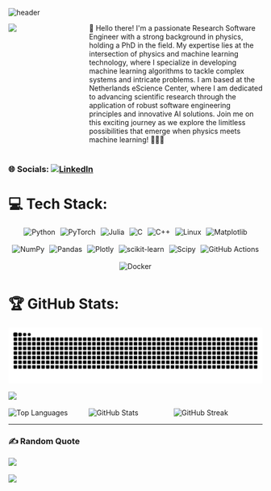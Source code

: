 ![header](https://capsule-render.vercel.app/api?type=venom&height=300&color=0:ff9518,100:0d42cc&text=About%20me&strokeWidth=2&stroke=ffffffff&fontColor=000000000000000&fontSize=71)

<div style="display: flex; align-items: stretch;">
  <img align="left" width="140" height="auto" src="https://github.com/SCiarella/SCiarella/assets/58949181/ef0a538c-e68a-4983-ac09-53d94e31a328" style="flex-shrink: 0; margin-right: 20px;">
  <div>
    👋 Hello there! I'm a passionate Research Software Engineer with a strong background in physics, holding a PhD in the field. My expertise lies at the intersection of physics and machine learning technology, where I specialize in developing machine learning algorithms to tackle complex systems and intricate problems. I am based at the Netherlands eScience Center, where I am dedicated to advancing scientific research through the application of robust software engineering principles and innovative AI solutions. Join me on this exciting journey as we explore the limitless possibilities that emerge when physics meets machine learning! 🚀🚀🚀
  </div>
</div>
<br>

### 🌐 Socials: [![LinkedIn](https://img.shields.io/badge/LinkedIn-%230077B5.svg?logo=linkedin&logoColor=white)](https://www.linkedin.com/in/simone-ciarella-phd-485790170/)
# 💻 Tech Stack:
<div style="display: flex; flex-wrap: wrap; gap: 10px; justify-content: center;">
  <img src="https://img.shields.io/badge/python-3670A0?style=for-the-badge&logo=python&logoColor=ffdd54" alt="Python" style="height: 2.5vw;"/>
  <img src="https://img.shields.io/badge/PyTorch-%23EE4C2C.svg?style=for-the-badge&logo=PyTorch&logoColor=white" alt="PyTorch" style="height: 2.5vw;"/>
  <img src="https://img.shields.io/badge/-Julia-9558B2?style=for-the-badge&logo=julia&logoColor=white" alt="Julia" style="height: 2.5vw;"/>
  <img src="https://img.shields.io/badge/c-%2300599C.svg?style=for-the-badge&logo=c&logoColor=white" alt="C" style="height: 2.5vw;"/>
  <img src="https://img.shields.io/badge/c++-%2300599C.svg?style=for-the-badge&logo=c%2B%2B&logoColor=white" alt="C++" style="height: 2.5vw;"/>
  <img src="https://img.shields.io/badge/Linux-FCC624?style=for-the-badge&logo=linux&logoColor=black" alt="Linux" style="height: 2.5vw;"/>
  <img src="https://img.shields.io/badge/Matplotlib-%23ffffff.svg?style=for-the-badge&logo=Matplotlib&logoColor=black" alt="Matplotlib" style="height: 2.5vw;"/>
  <img src="https://img.shields.io/badge/numpy-%23013243.svg?style=for-the-badge&logo=numpy&logoColor=white" alt="NumPy" style="height: 2.5vw;"/>
  <img src="https://img.shields.io/badge/pandas-%23150458.svg?style=for-the-badge&logo=pandas&logoColor=white" alt="Pandas" style="height: 2.5vw;"/>
  <img src="https://img.shields.io/badge/Plotly-%233F4F75.svg?style=for-the-badge&logo=plotly&logoColor=white" alt="Plotly" style="height: 2.5vw;"/>
  <img src="https://img.shields.io/badge/scikit--learn-%23F7931E.svg?style=for-the-badge&logo=scikit-learn&logoColor=white" alt="scikit-learn" style="height: 2.5vw;"/>
  <img src="https://img.shields.io/badge/SciPy-%230C55A5.svg?style=for-the-badge&logo=scipy&logoColor=%white" alt="Scipy" style="height: 2.5vw;"/>
  <img src="https://img.shields.io/badge/github%20actions-%232671E5.svg?style=for-the-badge&logo=githubactions&logoColor=white" alt="GitHub Actions" style="height: 2.5vw;"/> 
  <img src="https://img.shields.io/badge/docker-%230db7ed.svg?style=for-the-badge&logo=docker&logoColor=white" alt="Docker" style="height: 2.5vw;"/>
</div>


# 🏆 GitHub Stats:
<picture>
  <source media="(prefers-color-scheme: dark)" srcset="https://raw.githubusercontent.com/SCiarella/SCiarella/snake/github-contribution-grid-snake-dark.svg" />
  <source media="(prefers-color-scheme: light)" srcset="https://raw.githubusercontent.com/SCiarella/SCiarella/snake/github-contribution-grid-snake.svg" />
  <img alt="github-snake" src="https://raw.githubusercontent.com/SCiarella/SCiarella/snake/github-contribution-grid-snake.svg" />
</picture>

![](https://github-profile-trophy.vercel.app/?username=SCiarella&theme=gruvbox&no-frame=false&no-bg=false&margin-w=4)


<div style="display: flex; justify-content: space-between;">
  <img src="https://github-readme-stats.vercel.app/api/top-langs/?username=SCiarella&theme=dark&hide_border=false&include_all_commits=false&count_private=false&layout=compact" alt="Top Languages" style="width: 30%;"/>
  <img src="https://github-readme-stats.vercel.app/api?username=SCiarella&theme=dark&hide_border=false&include_all_commits=false&count_private=false" alt="GitHub Stats" style="width: 32%;"/>
  <img src="https://github-readme-streak-stats.herokuapp.com/?user=SCiarella&theme=dark&hide_border=false" alt="GitHub Streak" style="width: 35%;"/>
</div>

---
### ✍️ Random Quote
![](https://quotes-github-readme.vercel.app/api?type=horizontal&theme=radical)

[![](https://visitcount.itsvg.in/api?id=SCiarella&icon=0&color=0)](https://visitcount.itsvg.in)

